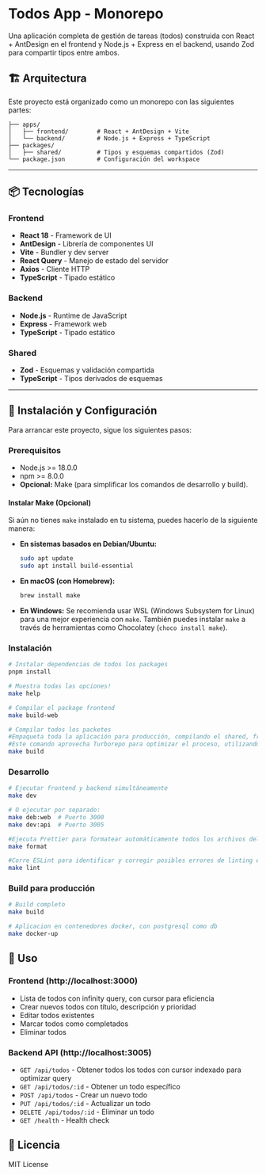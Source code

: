 # Todos App - Monorepo

Una aplicación completa de gestión de tareas (todos) construida con React + AntDesign en el frontend y Node.js + Express en el backend, usando Zod para compartir tipos entre ambos.

## 🏗️ Arquitectura

Este proyecto está organizado como un monorepo con las siguientes partes:

```
├── apps/
│   ├── frontend/        # React + AntDesign + Vite
│   └── backend/         # Node.js + Express + TypeScript
├── packages/
│   ├── shared/          # Tipos y esquemas compartidos (Zod)
└── package.json         # Configuración del workspace
```

---

## 📦 Tecnologías

### Frontend
- **React 18** - Framework de UI
- **AntDesign** - Librería de componentes UI
- **Vite** - Bundler y dev server
- **React Query** - Manejo de estado del servidor
- **Axios** - Cliente HTTP
- **TypeScript** - Tipado estático

### Backend
- **Node.js** - Runtime de JavaScript
- **Express** - Framework web
- **TypeScript** - Tipado estático

### Shared
- **Zod** - Esquemas y validación compartida
- **TypeScript** - Tipos derivados de esquemas

---

## 🚀 Instalación y Configuración

Para arrancar este proyecto, sigue los siguientes pasos:

### Prerequisitos
- Node.js >= 18.0.0
- npm >= 8.0.0
- **Opcional:** Make (para simplificar los comandos de desarrollo y build).

#### Instalar Make (Opcional)

Si aún no tienes `make` instalado en tu sistema, puedes hacerlo de la siguiente manera:

* **En sistemas basados en Debian/Ubuntu:**
    ```bash
    sudo apt update
    sudo apt install build-essential
    ```
* **En macOS (con Homebrew):**
    ```bash
    brew install make
    ```
* **En Windows:** Se recomienda usar WSL (Windows Subsystem for Linux) para una mejor experiencia con `make`. También puedes instalar `make` a través de herramientas como Chocolatey (`choco install make`).

### Instalación

```bash
# Instalar dependencias de todos los packages
pnpm install

# Muestra todas las opciones!
make help

# Compilar el package frontend
make build-web

# Compilar todos los packetes
#Empaqueta toda la aplicación para producción, compilando el shared, frontend y backend. 
#Este comando aprovecha Turborepo para optimizar el proceso, utilizando un caché inteligente para los builds del monorepo.
make build


```

### Desarrollo
```bash
# Ejecutar frontend y backend simultáneamente
make dev

# O ejecutar por separado:
make deb:web  # Puerto 3000
make dev:api  # Puerto 3005

#Ejecuta Prettier para formatear automáticamente todos los archivos del proyecto, asegurando un estilo de código consistente.
make format

#Corre ESLint para identificar y corregir posibles errores de linting en el código.
make lint

```

### Build para producción
```bash
# Build completo
make build

# Aplicacion en contenedores docker, con postgresql como db
make docker-up
```




## 📱 Uso

### Frontend (http://localhost:3000)
- Lista de todos con infinity query, con cursor para eficiencia
- Crear nuevos todos con título, descripción y prioridad
- Editar todos existentes
- Marcar todos como completados
- Eliminar todos

### Backend API (http://localhost:3005)
- `GET /api/todos` - Obtener todos los todos con cursor indexado para optimizar query
- `GET /api/todos/:id` - Obtener un todo específico
- `POST /api/todos` - Crear un nuevo todo
- `PUT /api/todos/:id` - Actualizar un todo
- `DELETE /api/todos/:id` - Eliminar un todo
- `GET /health` - Health check


## 📄 Licencia

MIT License